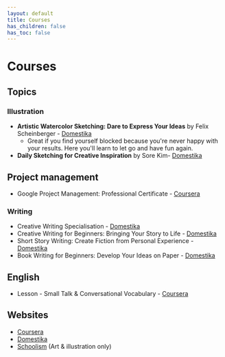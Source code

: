 ```yaml
---
layout: default
title: Courses
has_children: false
has_toc: false
---
```


# Courses

## Topics

### Illustration

- **Artistic Watercolor Sketching: Dare to Express Your Ideas** by Felix Scheinberger - [Domestika](https://www.domestika.org/en/courses/1879-artistic-watercolor-sketching-dare-to-express-your-ideas)
	- Great if you find yourself blocked because you're never happy with your results. Here you'll learn to let go and have fun again.
- **Daily Sketching for Creative Inspiration** by Sore Kim- [Domestika](https://www.domestika.org/en/courses/2227-daily-sketching-for-creative-inspiration)

## Project management

- Google Project Management: Professional Certificate - [Coursera](https://www.coursera.org/professional-certificates/google-project-management)

### Writing

- Creative Writing Specialisation - [Domestika](https://www.coursera.org/specializations/creative-writing)
- Creative Writing for Beginners: Bringing Your Story to Life - [Domestika](https://www.domestika.org/en/courses/1779-creative-writing-for-beginners-bringing-your-story-to-life)
- Short Story Writing: Create Fiction from Personal Experience - [Domestika](https://www.domestika.org/en/courses/2239-short-story-writing-create-fiction-from-personal-experience)
- Book Writing for Beginners: Develop Your Ideas on Paper - [Domestika](https://www.domestika.org/en/courses/2675-book-writing-for-beginners-develop-your-ideas-on-paper)

## English

- Lesson - Small Talk & Conversational Vocabulary - [Coursera](https://www.coursera.org/learn/lesson-small-talk-and-conversational-vocabulary)

## Websites

- [Coursera](https://www.coursera.org/)
- [Domestika](https://domestika.org/en)
- [Schoolism](https://schoolism.com/) (Art & illustration only)
